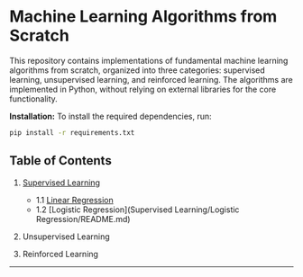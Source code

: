 # Machine Learning Algorithms from Scratch

This repository contains implementations of fundamental machine learning algorithms from scratch, organized into three categories: supervised learning, unsupervised learning, and reinforced learning. The algorithms are implemented in Python, without relying on external libraries for the core functionality.

**Installation:** To install the required dependencies, run:
   ```bash
   pip install -r requirements.txt
   ```
## Table of Contents

1. [Supervised Learning](Supervised%20Learning)
    - 1.1 [Linear Regression](https://github.com/Ayush272002/Machine-Learning-Algorithms-From-Scratch/blob/main/Supervised%20Learning/Linear%20Regression/README.md)
    - 1.2 [Logistic Regression](Supervised Learning/Logistic Regression/README.md)
   
2. Unsupervised Learning
3. Reinforced Learning
---
